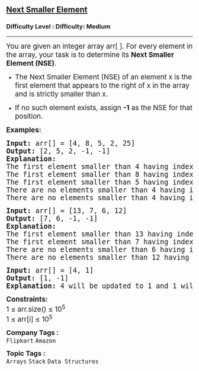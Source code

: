 <h2><a href="https://www.geeksforgeeks.org/problems/immediate-smaller-element1142/1?page=1&category=Stack,Queue&sortBy=submissions">Next Smaller Element</a></h2><h3>Difficulty Level : Difficulty: Medium</h3><hr><div class="problems_problem_content__Xm_eO"><p data-start="103" data-end="238"><span style="font-size: 14pt;">You are given an integer array arr[ ]. For every element in the array, your task is to determine its <strong data-start="205" data-end="235">Next Smaller Element (NSE)</strong>.</span></p>
<p><span style="font-size: 14pt;"> </span></p>
<ul data-start="240" data-end="474">
<li data-start="240" data-end="401"><span style="font-size: 14pt;"> </span>
<p data-start="242" data-end="401"><span style="font-size: 14pt;">The Next Smaller Element (NSE) of an element x is the first element that appears to the right of x in the array and is strictly smaller than x.</span></p>
</li>
<li data-start="240" data-end="401"><span style="font-size: 14pt;"><span style="font-family: -apple-system, BlinkMacSystemFont, 'Segoe UI', Roboto, Oxygen, Ubuntu, Cantarell, 'Open Sans', 'Helvetica Neue', sans-serif; font-size: 14pt;">If no such element exists, assign&nbsp;</span><strong style="font-family: -apple-system, BlinkMacSystemFont, 'Segoe UI', Roboto, Oxygen, Ubuntu, Cantarell, 'Open Sans', 'Helvetica Neue', sans-serif; font-size: 14pt;">-1</strong><span style="font-family: -apple-system, BlinkMacSystemFont, 'Segoe UI', Roboto, Oxygen, Ubuntu, Cantarell, 'Open Sans', 'Helvetica Neue', sans-serif; font-size: 14pt;">&nbsp;as the NSE for that position.</span></span></li>
</ul>
<p><span style="font-size: 14pt;"><strong>Examples:</strong></span></p>
<pre><span style="font-size: 14pt;"><strong>Input: </strong>arr[] = [4, 8, 5, 2, 25]
<strong>Output: </strong>[2, 5, 2, -1, -1]
<strong>Explanation:</strong> <br>The first element smaller than 4 having index &gt; 0 is 2.<br>The first element smaller than 8 having index &gt; 1 is 5.<br>The first element smaller than 5 having index &gt; 2 is 2.<br>There are no elements smaller than 4 having index &gt; 3.<br>There are no elements smaller than 4 having index &gt; 4.</span></pre>
<pre><span style="font-size: 14pt;"><strong>Input: </strong>arr[] = [13, 7, 6, 12]
<strong>Output: </strong>[7, 6, -1, -1]
<strong>Explanation:<br></strong>The first element smaller than 13 having index &gt; 0 is 7.<br>The first element smaller than 7 having index &gt; 1 is 6.<br>There are no elements smaller than 6 having index &gt; 2.<br>There are no elements smaller than 12 having index &gt; 3</span>.</pre>
<p class="p1" style="margin: 0px; font-variant-numeric: normal; font-variant-east-asian: normal; font-variant-alternates: normal; font-size-adjust: none; font-kerning: auto; font-optical-sizing: auto; font-feature-settings: normal; font-variation-settings: normal; font-variant-position: normal; font-variant-emoji: normal; font-stretch: normal; line-height: normal; font-family: 'Helvetica Neue'; white-space: normal;"><span id="docs-internal-guid-35d1c5c8-7fff-d8a7-919f-650fe668824f"></span></p>
<pre><span style="font-size: 14pt;"><strong>Input: </strong>arr[] = [4, 1]
<strong>Output: </strong>[1, -1]
<strong>Explanation:</strong> 4 will be updated to 1 and 1 will be updated to -1.</span></pre>
<p><span style="font-size: 14pt;"><strong>Constraints:</strong><br>1 ≤ arr.size() ≤ 10<sup>5</sup><br>1 ≤ arr[i] ≤ 10<sup>5</sup></span></p></div><p><span style=font-size:18px><strong>Company Tags : </strong><br><code>Flipkart</code>&nbsp;<code>Amazon</code>&nbsp;<br><p><span style=font-size:18px><strong>Topic Tags : </strong><br><code>Arrays</code>&nbsp;<code>Stack</code>&nbsp;<code>Data Structures</code>&nbsp;